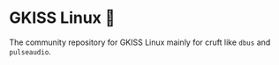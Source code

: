 # GKISS Linux 🐂

The community repository for GKISS Linux mainly for cruft like `dbus` and `pulseaudio`.
